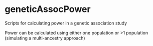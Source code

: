 # geneticAssocPower
Scripts for calculating power in a genetic association study

Power can be calculated using either one population or >1 population (simulating a multi-ancestry approach)
